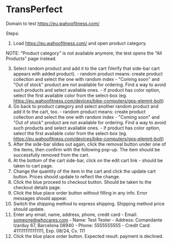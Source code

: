 # TransPerfect

Domain to test
https://eu.wahoofitness.com/ 

Steps:
1. Load https://eu.wahoofitness.com/ and open product category.

NOTE: "Product category" is not available anymore, the test opens the "All Products" page instead.

3. Select random product and add it to the cart (Verify that side-bar cart appears with added product).
                - random product means: create product collection and select the one with random index
                - "Coming soon" and "Out of stock" product are not available for ordering. Find a way to avoid such products and select available ones.
                - if product has color option, select the first available color from the select-box (eg. https://eu.wahoofitness.com/devices/bike-computers/gps-elemnt-bolt)
3. Go back to product category and select another random product and add it to the cart, too.
                - random product means: create product collection and select the one with random index
                - "Coming soon" and "Out of stock" product are not available for ordering. Find a way to avoid such products and select available ones.
                - if product has color option, select the first available color from the select-box (eg. https://eu.wahoofitness.com/devices/bike-computers/gps-elemnt-bolt)
4. After the side-bar slides out again, click the removal button under one of the items, then confirm with the following pop-up. The item should be successfully removed from the cart.
5. At the bottom of the cart side-bar, click on the edit cart link - should be taken to cart page.
6. Change the quantity of the item in the cart and click the update cart button. Prices should update to reflect the change.
7. Click the blue proceed to checkout button. Should be taken to the checkout details page.
8. Click the blue place order button without filling in any info. Error messages should appear.
9. Switch the shipping method to express shipping. Shipping method price should update.
10. Enter any email, name, address, phone, credit card
                - Email: someone@whocares.com
                - Name: Test Tester
                - Address: Comandante Izarduy 67, Barcelona  08940
                - Phone: 5555555555
                - Credit Card: 4111111111111111, Exp. 08/24, Cv. 111
11. Click the blue place order button.
Expected result: payment is declined.
